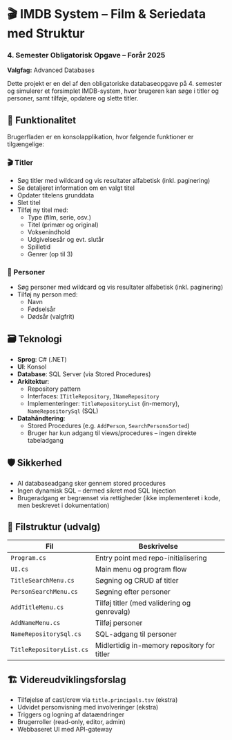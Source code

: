 # 🎬 IMDB System – Film & Seriedata med Struktur

### 4. Semester Obligatorisk Opgave – Forår 2025  
**Valgfag:** Advanced Databases

Dette projekt er en del af den obligatoriske databaseopgave på 4. semester og simulerer et forsimplet IMDB-system, hvor brugeren kan søge i titler og personer, samt tilføje, opdatere og slette titler.

## 🧩 Funktionalitet

Brugerfladen er en konsolapplikation, hvor følgende funktioner er tilgængelige:

### 🎬 Titler
- Søg titler med wildcard og vis resultater alfabetisk (inkl. paginering)
- Se detaljeret information om en valgt titel
- Opdater titelens grunddata
- Slet titel
- Tilføj ny titel med:
  - Type (film, serie, osv.)
  - Titel (primær og original)
  - Voksenindhold
  - Udgivelsesår og evt. slutår
  - Spilletid
  - Genrer (op til 3)

### 👤 Personer
- Søg personer med wildcard og vis resultater alfabetisk (inkl. paginering)
- Tilføj ny person med:
  - Navn
  - Fødselsår
  - Dødsår (valgfrit)

## 🗃️ Teknologi

- **Sprog**: C# (.NET)
- **UI**: Konsol
- **Database**: SQL Server (via Stored Procedures)
- **Arkitektur**:
  - Repository pattern
  - Interfaces: `ITitleRepository`, `INameRepository`
  - Implementeringer: `TitleRepositoryList` (in-memory), `NameRepositorySql` (SQL)
- **Datahåndtering**:
  - Stored Procedures (e.g. `AddPerson`, `SearchPersonsSorted`)
  - Bruger har kun adgang til views/procedures – ingen direkte tabeladgang

## 🛡️ Sikkerhed

- Al databaseadgang sker gennem stored procedures
- Ingen dynamisk SQL – dermed sikret mod SQL Injection
- Brugeradgang er begrænset via rettigheder (ikke implementeret i kode, men beskrevet i dokumentation)

## 📁 Filstruktur (udvalg)

| Fil                      | Beskrivelse                                       |
|--------------------------|---------------------------------------------------|
| `Program.cs`             | Entry point med repo-initialisering               |
| `UI.cs`                  | Main menu og program flow                         |
| `TitleSearchMenu.cs`     | Søgning og CRUD af titler                         |
| `PersonSearchMenu.cs`    | Søgning efter personer                            |
| `AddTitleMenu.cs`        | Tilføj titler (med validering og genrevalg)       |
| `AddNameMenu.cs`         | Tilføj personer                                   |
| `NameRepositorySql.cs`   | SQL-adgang til personer                           |
| `TitleRepositoryList.cs` | Midlertidig in-memory repository for titler       |

## 🏗️ Videreudviklingsforslag

- Tilføjelse af cast/crew via `title.principals.tsv` (ekstra)
- Udvidet personvisning med involveringer (ekstra)
- Triggers og logning af dataændringer
- Brugerroller (read-only, editor, admin)
- Webbaseret UI med API-gateway
